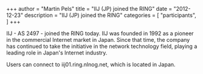 +++
author = "Martin Pels"
title = "IIJ (JP) joined the RING"
date = "2012-12-23"
description = "IIJ (JP) joined the RING"
categories = [
    "participants",
]
+++

IIJ - AS 2497 - joined the RING today. IIJ was founded in 1992 as a pioneer in the commercial Internet market in Japan. Since that time, the company has continued to take the initiative in the network technology field, playing a leading role in Japan's Internet industry.

Users can connect to iij01.ring.nlnog.net, which is located in Japan.


